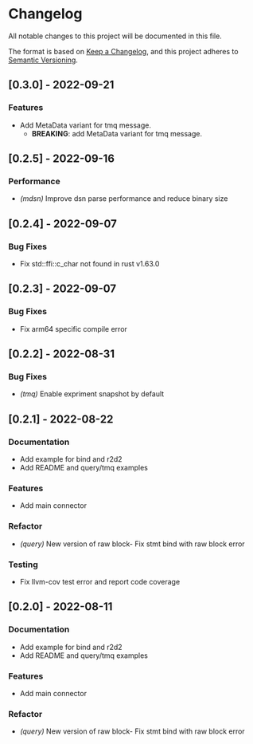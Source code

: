 # Changelog

All notable changes to this project will be documented in this file.


The format is based on [Keep a Changelog](https://keepachangelog.com/en/1.0.0/),
and this project adheres to [Semantic Versioning](https://semver.org/spec/v2.0.0.html).
## [0.3.0] - 2022-09-21

### Features
- Add MetaData variant for tmq message.
  - **BREAKING**: add MetaData variant for tmq message.


## [0.2.5] - 2022-09-16

### Performance

- *(mdsn)* Improve dsn parse performance and reduce binary size

## [0.2.4] - 2022-09-07

### Bug Fixes
- Fix std::ffi::c_char not found in rust v1.63.0


## [0.2.3] - 2022-09-07

### Bug Fixes
- Fix arm64 specific compile error


## [0.2.2] - 2022-08-31

### Bug Fixes

- *(tmq)* Enable expriment snapshot by default

## [0.2.1] - 2022-08-22

### Documentation
- Add example for bind and r2d2
- Add README and query/tmq examples


### Features
- Add main connector


### Refactor

- *(query)* New version of raw block- Fix stmt bind with raw block error


### Testing
- Fix llvm-cov test error and report code coverage


## [0.2.0] - 2022-08-11

### Documentation
- Add example for bind and r2d2
- Add README and query/tmq examples


### Features
- Add main connector


### Refactor

- *(query)* New version of raw block- Fix stmt bind with raw block error


<!-- generated by git-cliff -->
